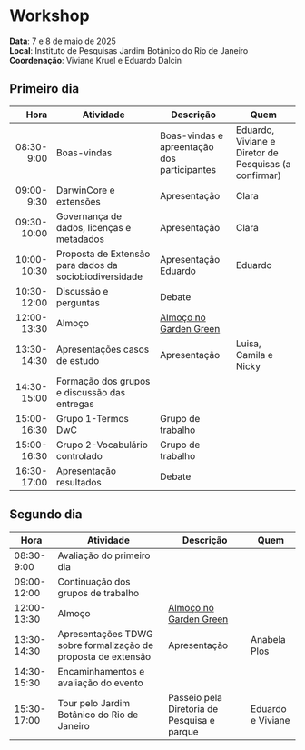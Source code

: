 # Workshop

__Data__: 7 e 8 de maio de 2025<br>
__Local__: Instituto de Pesquisas Jardim Botânico do Rio de Janeiro<br>
__Coordenação__: Viviane Kruel e Eduardo Dalcin

## Primeiro dia

| Hora | Atividade | Descrição | Quem |
|---:|---|---|---|
| 08:30-9:00 | Boas-vindas | Boas-vindas e apreentação dos participantes | Eduardo, Viviane e Diretor de Pesquisas (a confirmar) |
| 09:00-9:30 | DarwinCore e extensões | Apresentação | Clara |
| 09:30-10:00 | Governança de dados, licenças e metadados | Apresentação | Clara |
| 10:00-10:30 | Proposta de Extensão para dados da sociobiodiversidade | Apresentação Eduardo | Eduardo |
| 10:30-12:00 | Discussão e perguntas | Debate |  |
| 12:00-13:30 | Almoço | [Almoço no Garden Green](https://www.greengardenrestaurante.com/) |  |
| 13:30-14:30 | Apresentações casos de estudo | Apresentação | Luisa, Camila e Nicky |
| 14:30-15:00 | Formação dos grupos e discussão das entregas |  |
| 15:00-16:30 | Grupo 1-Termos DwC | Grupo de trabalho |  |
| 15:00-16:30 | Grupo 2-Vocabulário controlado | Grupo de trabalho |  |
| 16:30-17:00 | Apresentação resultados | Debate |  |

## Segundo dia

| Hora | Atividade | Descrição | Quem |
|---|---|---|---|
| 08:30-9:00 | Avaliação do primeiro dia | | |
| 09:00-12:00 | Continuação dos grupos de trabalho |  |  |
| 12:00-13:30 | Almoço | [Almoço no Garden Green](https://www.greengardenrestaurante.com/) |  |
| 13:30-14:30 | Apresentações TDWG sobre formalização de proposta de extensão | Apresentação | Anabela Plos |
| 14:30-15:30 | Encaminhamentos e avaliação do evento |  |
| 15:30-17:00 | Tour pelo Jardim Botânico do Rio de Janeiro | Passeio pela Diretoria de Pesquisa e parque | Eduardo e Viviane |
